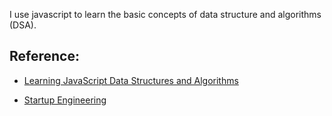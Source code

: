 I use javascript to learn the basic concepts of data structure and algorithms (DSA).
## Reference:
* [Learning JavaScript Data Structures and Algorithms](https://books.google.com.tw/books?id=kvxvDQAAQBAJ&pg=PA159&lpg=PA159&dq=djb2HashCode&source=bl&ots=1ovqP-pR5d&sig=p88LcxySCjWm4PcABwgvrS0n09o&hl=zh-TW&sa=X&ved=0ahUKEwij2dj-09XTAhULebwKHV2mDMwQ6AEILTAB#v=onepage&q&f=false)

* [Startup Engineering](http://blog.kdchang.cc/archive/)
